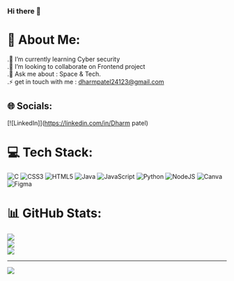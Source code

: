 ### Hi there 👋

# 💫 About Me:
.🌱 I’m currently learning Cyber security<br>.👯 I’m looking to collaborate on Frontend project<br>.💬 Ask me about : Space & Tech.<br>.⚡ get in touch with me : dharmpatel24123@gmail.com


## 🌐 Socials:
[![LinkedIn]](https://linkedin.com/in/Dharm patel) 

# 💻 Tech Stack:
![C](https://img.shields.io/badge/c-%2300599C.svg?style=for-the-badge&logo=c&logoColor=white) ![CSS3](https://img.shields.io/badge/css3-%231572B6.svg?style=for-the-badge&logo=css3&logoColor=white) ![HTML5](https://img.shields.io/badge/html5-%23E34F26.svg?style=for-the-badge&logo=html5&logoColor=white) ![Java](https://img.shields.io/badge/java-%23ED8B00.svg?style=for-the-badge&logo=openjdk&logoColor=white) ![JavaScript](https://img.shields.io/badge/javascript-%23323330.svg?style=for-the-badge&logo=javascript&logoColor=%23F7DF1E) ![Python](https://img.shields.io/badge/python-3670A0?style=for-the-badge&logo=python&logoColor=ffdd54) ![NodeJS](https://img.shields.io/badge/node.js-6DA55F?style=for-the-badge&logo=node.js&logoColor=white) ![Canva](https://img.shields.io/badge/Canva-%2300C4CC.svg?style=for-the-badge&logo=Canva&logoColor=white) ![Figma](https://img.shields.io/badge/figma-%23F24E1E.svg?style=for-the-badge&logo=figma&logoColor=white)
# 📊 GitHub Stats:
![](https://github-readme-stats.vercel.app/api?username=Dharm2412&theme=dark&hide_border=true&include_all_commits=false&count_private=false)<br/>
![](https://github-readme-streak-stats.herokuapp.com/?user=Dharm2412&theme=dark&hide_border=true)<br/>
![](https://github-readme-stats.vercel.app/api/top-langs/?username=Dharm2412&theme=dark&hide_border=true&include_all_commits=false&count_private=false&layout=compact)

---
[![](https://visitcount.itsvg.in/api?id=Dharm2412&icon=0&color=0)](https://visitcount.itsvg.in)

<!-- Proudly created with GPRM ( https://gprm.itsvg.in ) -->
